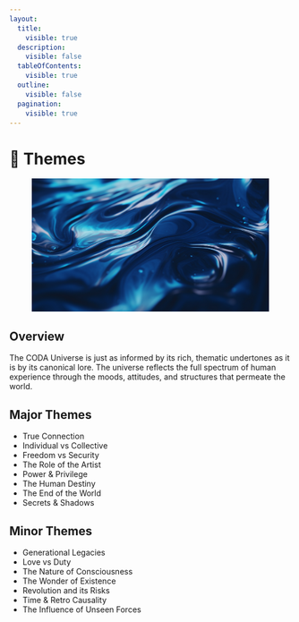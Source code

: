 ```yaml
---
layout:
  title:
    visible: true
  description:
    visible: false
  tableOfContents:
    visible: true
  outline:
    visible: false
  pagination:
    visible: true
---
```


# 💭 Themes

<figure><img src="../../.gitbook/assets/oceanofpotential.png" alt=""><figcaption></figcaption></figure>

## Overview

The CODA Universe is just as informed by its rich, thematic undertones as it is by its canonical lore. The universe reflects the full spectrum of human experience through the moods, attitudes, and structures that permeate the world.

## Major Themes

* True Connection
* Individual vs Collective
* Freedom vs Security
* The Role of the Artist
* Power & Privilege
* The Human Destiny
* The End of the World
* Secrets & Shadows

## Minor Themes

* Generational Legacies
* Love vs Duty
* The Nature of Consciousness
* The Wonder of Existence
* Revolution and its Risks
* Time & Retro Causality
* The Influence of Unseen Forces
